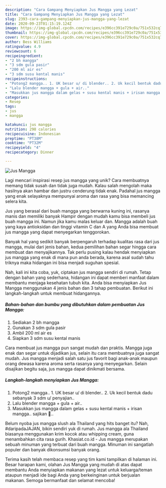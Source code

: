 ```yaml
---
description: "Cara Gampang Menyiapkan Jus Mangga yang Lezat"
title: "Cara Gampang Menyiapkan Jus Mangga yang Lezat"
slug: 2393-cara-gampang-menyiapkan-jus-mangga-yang-lezat
date: 2020-09-23T01:15:19.124Z
image: https://img-global.cpcdn.com/recipes/e396cc391e729c0a/751x532cq70/jus-mangga-foto-resep-utama.jpg
thumbnail: https://img-global.cpcdn.com/recipes/e396cc391e729c0a/751x532cq70/jus-mangga-foto-resep-utama.jpg
cover: https://img-global.cpcdn.com/recipes/e396cc391e729c0a/751x532cq70/jus-mangga-foto-resep-utama.jpg
author: Bess Williams
ratingvalue: 4.9
reviewcount: 6
recipeingredient:
- "2 bh mangga"
- "3 sdm gula pasir"
- "200 ml air es"
- "3 sdm susu kental manis"
recipeinstructions:
- "Potong2 mangga.. 1. UK besar u/ di blender.. 2. Uk kecil bentuk dadu sebanyak 3 sdm u/ penyajian.."
- "Lalu blender mangga + gula + air.."
- "Masukkan jus mangga dalam gelas + susu kental manis + irisan mangga.. sajikan 💛.."
categories:
- Resep
tags:
- jus
- mangga

katakunci: jus mangga 
nutrition: 298 calories
recipecuisine: Indonesian
preptime: "PT38M"
cooktime: "PT32M"
recipeyield: "4"
recipecategory: Dinner

---
```



![Jus Mangga](https://img-global.cpcdn.com/recipes/e396cc391e729c0a/751x532cq70/jus-mangga-foto-resep-utama.jpg)

Lagi mencari inspirasi resep jus mangga yang unik? Cara membuatnya memang tidak susah dan tidak juga mudah. Kalau salah mengolah maka hasilnya akan hambar dan justru cenderung tidak enak. Padahal jus mangga yang enak selayaknya mempunyai aroma dan rasa yang bisa memancing selera kita.

Jus yang berasal dari buah mangga yang berwarna kuning ini, rasanya manis dan memiliki banyak Hampir dengan mudah kamu bisa membeli jus buah mangga ini. Namun jika kamu malas keluar dan. Mangga adalah buah yang kaya antioksidan dan tinggi vitamin C dan A yang Anda bisa membuat jus mangga yang dapat menyegarkan tenggorokan.

Banyak hal yang sedikit banyak berpengaruh terhadap kualitas rasa dari jus mangga, mulai dari jenis bahan, kedua pemilihan bahan segar hingga cara membuat dan menyajikannya. Tak perlu pusing kalau hendak menyiapkan jus mangga yang enak di mana pun anda berada, karena asal sudah tahu triknya maka hidangan ini bisa menjadi suguhan spesial.


Nah, kali ini kita coba, yuk, ciptakan jus mangga sendiri di rumah. Tetap dengan bahan yang sederhana, hidangan ini dapat memberi manfaat dalam membantu menjaga kesehatan tubuh kita. Anda bisa menyiapkan Jus Mangga menggunakan 4 jenis bahan dan 3 tahap pembuatan. Berikut ini langkah-langkah untuk membuat hidangannya.

<!--inarticleads1-->

##### Bahan-bahan dan bumbu yang dibutuhkan dalam pembuatan Jus Mangga:

1. Sediakan 2 bh mangga
1. Gunakan 3 sdm gula pasir
1. Ambil 200 ml air es
1. Siapkan 3 sdm susu kental manis


Cara membuat jus mangga pun sangat mudah dan praktis. Mangga juga enak dan segar untuk dijadikan jus, selain itu cara membuatnya juga sangat mudah. Jus mangga menjadi salah satu jus favorit bagi anak-anak maupun orang dewasa karena aroma serta rasanya yang menyegarkan. Selain disajikan begitu saja, jus mangga dapat dinikmati bersama. 

<!--inarticleads2-->

##### Langkah-langkah menyiapkan Jus Mangga:

1. Potong2 mangga.. 1. UK besar u/ di blender.. 2. Uk kecil bentuk dadu sebanyak 3 sdm u/ penyajian..
1. Lalu blender mangga + gula + air..
1. Masukkan jus mangga dalam gelas + susu kental manis + irisan mangga.. sajikan 💛..


Belum nyoba jus mangga slush ala Thailand yang hits banget itu? Nah, #daripadaJAJAN, bikin sendiri yuk di rumah. Jus mangga ala Thailand biasanya menggunakan krim kocok atau whipping cream, guna menambahkan cita rasa gurih. Khasiat.co.id - Jus mangga merupakan sebuah minuman yang terbuat dari buah mangga. Minuman ini sangatlah populer dan banyak dikonsumsi banyak orang. 

Terima kasih telah membaca resep yang tim kami tampilkan di halaman ini. Besar harapan kami, olahan Jus Mangga yang mudah di atas dapat membantu Anda menyiapkan makanan yang lezat untuk keluarga/teman ataupun menjadi ide bagi Anda yang berkeinginan untuk berjualan makanan. Semoga bermanfaat dan selamat mencoba!
